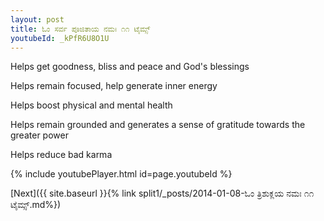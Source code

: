 ```yaml
---
layout: post
title: ಓಂ ಸರ್ವ ಪೂಜಿತಾಯ ನಮಃ ೧೧ ಟೈಮ್ಸ್
youtubeId: _kPfR6U8O1U
---
```

 
 
Helps get goodness, bliss and peace and God's blessings
 
Helps remain focused, help generate inner energy 
 
Helps boost physical and mental health 
 
Helps remain grounded and generates a sense of gratitude towards the greater power 
 
Helps reduce bad karma
 
 
 
 


{% include youtubePlayer.html id=page.youtubeId %}
 
[Next]({{ site.baseurl }}{% link  split1/_posts/2014-01-08-ಓಂ ತ್ರಿಶುಕ್ಲಯ ನಮಃ ೧೧ ಟೈಮ್ಸ್.md%})
 

